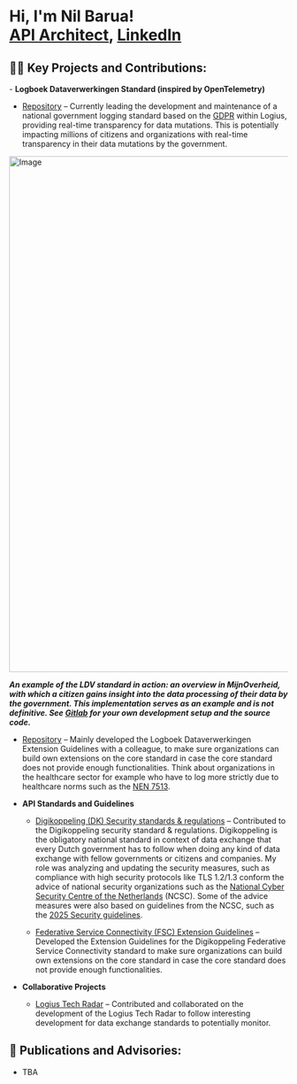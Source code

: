 <h1>Hi, I'm Nil Barua! <br/><a href="https://github.com/Nil-NMB01">API Architect</a>, <a href="https://linkedin.com/in/nil-netra-barua">LinkedIn</a> 

<h2>👨‍💻 Key Projects and Contributions:</h2>
- <b>Logboek Dataverwerkingen Standard (inspired by OpenTelemetry)</b>
  
  - [Repository](https://github.com/Logius-standaarden/logboek-dataverwerkingen) – Currently leading the development and maintenance of a national government logging standard based on the [GDPR](https://www.autoriteitpersoonsgegevens.nl/en/themes/basic-gdpr/gdpr-basics/the-gdpr-in-brief) within Logius, providing real-time transparency for data mutations.  This is potentially impacting millions of citizens and organizations with real-time transparency in their data mutations by the government.
<img width="800" height="932" alt="Image" src="https://github.com/user-attachments/assets/d1ec7513-198b-4a72-bda5-3badafe1c0f3" />

***An example of the LDV standard in action: an overview in MijnOverheid, with which a citizen gains insight into the data processing of their data by the government. This implementation serves as an example and is not definitive. See [Gitlab](https://gitlab.com/digilab.overheid.nl/ecosystem/logboek-dataverwerkingen/ldv-referentie-implementatie/-/blob/main/CONTRIBUTING.md) for your own development setup and the source code.***

  - [Repository](https://github.com/Logius-standaarden/logboek-dataverwerkingen) – Mainly developed the Logboek Dataverwerkingen Extension Guidelines with a colleague, to make sure organizations can build own extensions on the core standard in case the core standard does not provide enough functionalities. Think about organizations in the healthcare sector for example who have to log more strictly due to healthcare norms such as the [NEN 7513](https://www.nen.nl/nen-7513-2024-nl-329182).

- <b>API Standards and Guidelines</b>

  - [Digikoppeling (DK) Security standards & regulations](https://logius-standaarden.github.io/Digikoppeling-Beveiligingsstandaarden-en-voorschriften/) – Contributed to the Digikoppeling security standard & regulations. Digikoppeling is the obligatory national standard in context of data exchange that every Dutch government has to follow when doing any kind of data exchange with fellow governments or citizens and companies. My role was analyzing and updating the security measures, such as compliance with high security protocols like TLS 1.2/1.3 conform the advice of national security organizations such as the [National Cyber Security Centre of the Netherlands](https://www.ncsc.nl/) (NCSC). Some of the advice measures were also based on guidelines from the NCSC, such as the [2025 Security guidelines](https://www.ncsc.nl/documenten/publicaties/2025/juni/01/ict-beveiligingsrichtlijnen-voor-transport-layer-security-2025-05).

  - [Federative Service Connectivity (FSC) Extension Guidelines](https://logius-standaarden.github.io/fsc-extensie-template/) – Developed the Extension Guidelines for the Digikoppeling Federative Service Connectivity standard to make sure organizations can build own extensions on the core standard in case the core standard does not provide enough functionalities.

- <b>Collaborative Projects</b>

  - [Logius Tech Radar](https://github.com/Logius-standaarden/tech-radar) – Contributed and collaborated on the development of the Logius Tech Radar to follow interesting development for data exchange standards to potentially monitor.

<h2>📘 Publications and Advisories:</h2>

- TBA
